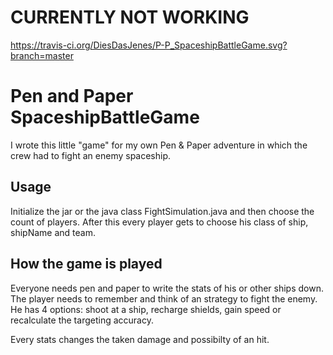 # CURRENTLY NOT WORKING 
https://travis-ci.org/DiesDasJenes/P-P_SpaceshipBattleGame.svg?branch=master
# Pen and Paper SpaceshipBattleGame

I wrote this little "game" for my own Pen &amp; Paper adventure in which the crew had to fight an enemy spaceship.

## Usage 

Initialize the jar or the java class FightSimulation.java and then choose the count of players.
After this every player gets to choose his class of ship, shipName and team. 

## How the game is played

Everyone needs pen and paper to write the stats of his or other ships down. The player needs to remember and think of an strategy to fight the enemy. He has 4 options: shoot at a ship, recharge shields, gain speed or recalculate the targeting accuracy. 

Every stats changes the taken damage and possibilty of an hit. 
